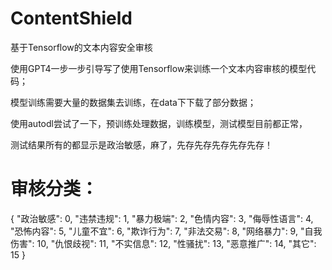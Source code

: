 # ContentShield

基于Tensorflow的文本内容安全审核

使用GPT4一步一步引导写了使用Tensorflow来训练一个文本内容审核的模型代码；

模型训练需要大量的数据集去训练，在data下下载了部分数据；

使用autodl尝试了一下，预训练处理数据，训练模型，测试模型目前都正常，

测试结果所有的都显示是政治敏感，麻了，先存先存先存先存先存！



# 审核分类：
{
    "政治敏感": 0,
    "违禁违规": 1,
    "暴力极端": 2,
    "色情内容": 3,
    "侮辱性语言": 4,
    "恐怖内容": 5,
    "儿童不宜": 6,
    "欺诈行为": 7,
    "非法交易": 8,
    "网络暴力": 9,
    "自我伤害": 10,
    "仇恨歧视": 11,
    "不实信息": 12,
    "性骚扰": 13,
    "恶意推广": 14,
    "其它": 15
}
